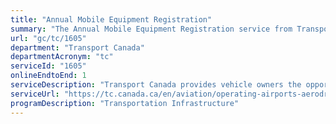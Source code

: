 ```yaml
---
title: "Annual Mobile Equipment Registration"
summary: "The Annual Mobile Equipment Registration service from Transport Canada is available end-to-end online, according to the GC Service Inventory."
url: "gc/tc/1605"
department: "Transport Canada"
departmentAcronym: "tc"
serviceId: "1605"
onlineEndtoEnd: 1
serviceDescription: "Transport Canada provides vehicle owners the opportunity to register their mobile equipment for specified uses at Wabush, Penticton, and Sandspit Airports."
serviceUrl: "https://tc.canada.ca/en/aviation/operating-airports-aerodromes/list-airports-owned-transport-canada/service-standard-mobile-equipment-registration"
programDescription: "Transportation Infrastructure"
---
```

